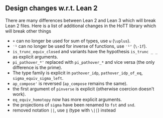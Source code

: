 ## Design changes w.r.t. Lean 2

There are many differences between Lean 2 and Lean 3 which will break Lean 2 files. Here is a list of additional changes in the HoTT library which will break other things

* `+` can no longer be used for sum of types, use `⊎` (`\uplus`).
* `⁻¹` can no longer be used for inverse of functions, use `⁻¹ᶠ` (`\-1f`).
* `is_trunc_equiv_closed` and variants have the hypothesis `is_trunc _ _` as explicit arguments.
* `pi_pathover_*'` replaced with `pi_pathover_*` and vice versa (the only difference is the prime).
* The type family is explicit in `pathover_idp`, `pathover_idp_of_eq`, `sigma_equiv_sigma_left`.
* `ap_compose'` is reversed (`ap_compose` remains the same).
* the first argument of `pinverse` is explicit (otherwise coercion doesn't work).
* `eq_equiv_homotopy` now has more explicit arguments.
* the projections of `sigma` have been renamed to `fst` and `snd`.
* removed notation `||`, use `∥` (type with `\||`) instead
<!-- (to do) * renamed `eq_of_fn_eq_fn` to `inj` -->